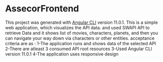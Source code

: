 # AssecorFrontend

This project was generated with [Angular CLI](https://github.com/angular/angular-cli) version 11.0.1.
This is a simple web application, which visualizes the API data. and used SWAPI API to retrieve Data and it shows list of movies, characters, planets, and then you can navigate your way down via characters or other entities.
acceptance criteria are as :
1-The application runs and shows data of the selected API
2-There are atleast 3 consumed API root resources
3-Used Angular CLI version 11.0.1
4-The application uses responsive design
